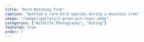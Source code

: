 ```yaml
---
title: "Bird Watching Trek"
caption: "Spotted a rare bird species during a mountain trek"
image: "/images/gallery/1-green-pit-viper.webp"
categories: ["Wildlife Photography", "Hiking"]
featured: true
order: 7
---
```


